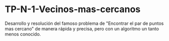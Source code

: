 # TP-N-1-Vecinos-mas-cercanos
Desarrollo y resolución del famoso problema de "Encontrar el par de puntos mas cercano" de manera rápida y precisa, pero con un algoritmo un tanto menos conocido.
